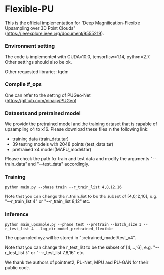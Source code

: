 # Flexible-PU
This is the official implementation for "Deep Magnification-Flexible Upsampling over 3D Point Clouds" (https://ieeexplore.ieee.org/document/9555219). 

### Environment setting
The code is implemented with CUDA=10.0, tensorflow=1.14, python=2.7. Other settings should also be ok.

Other requested libraries: tqdm

### Compile tf_ops
One can refer to the setting of PUGeo-Net (https://github.com/ninaqy/PUGeo)

### Datasets and pretrained model
We provide the pretrained model and the training dataset that is capable of upsampling x4 to x16. Please download these files in the following link:
- training data (train_data.tar)
- 39 testing models with 2048 points (test_data.tar) 
- pretrained x4 model (MAFU_model.tar) 



Please check the path for train and test data and modify the arguments "--train_data" and "--test_data" accordingly.


### Training
```
python main.py --phase train --r_train_list 4,8,12,16
```
Note that you can change the r_train_list to be the subset of [4,8,12,16], e.g. "--r_train_list 4" or "--r_train_list 8,12" etc.

### Inference
```
python main_upsample.py --phase test --pretrain --batch_size 1 --r_test_list 4 --log_dir model_pretrained_flexible
```
The upsampled xyz will be stored in "pretrained_model/test_x4".

Note that you can change the r_test_list to be the subset of [4,...,16], e.g. "--r_test_list 5" or "--r_test_list 7,8,16" etc.


We thank the authors of pointnet2, PU-Net, MPU and PU-GAN for their public code. 
